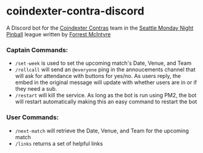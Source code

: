 # coindexter-contra-discord

A Discord bot for the [Coindexter Contras](https://www.mondaynightpinball.com/teams/CDC) team in the [Seattle Monday Night Pinball](https://www.mondaynightpinball.com/) league written by [Forrest McIntyre](https://github.com/ForrestMcIntyre)

### Captain Commands:  
- `/set-week` is used to set the upcoming match's Date, Venue, and Team  
- `/rollcall` will send an `@everyone` ping in the annoucements channel that will ask for attendance with buttons for yes/no. As users reply, the embed in the original message will update with whether users are in or if they need a sub.  
- `/restart` will kill the service. As long as the bot is run using PM2, the bot will restart automatically making this an easy command to restart the bot

### User Commands:  
- `/next-match` will retrieve the Date, Venue, and Team for the upcoming match  
- `/links` returns a set of helpful links 
